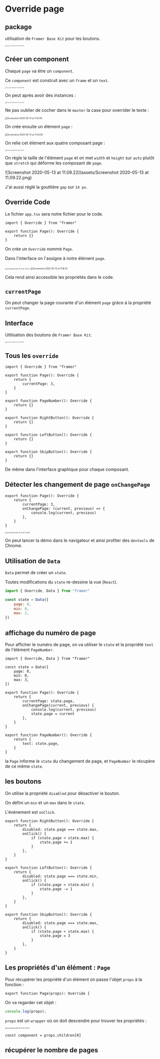 # Override page

## package

utilisation de `Framer Base Kit` pour les boutons.

<img src="assets/Screenshot 2020-05-13 at 10.52.09.png" alt="Screenshot 2020-05-13 at 10.52.09" style="zoom:25%;" />

## Créer un component

Chaque `page` va être un `component`.

Ce `component` est construit avec un `frame` et un `text`.

<img src="assets/Screenshot 2020-05-13 at 10.56.56.png" alt="Screenshot 2020-05-13 at 10.56.56" style="zoom:25%;" />

On peut après avoir des instances :

<img src="assets/Screenshot 2020-05-13 at 11.02.09.png" alt="Screenshot 2020-05-13 at 11.02.09" style="zoom:25%;" />

Ne pas oublier de cocher dans le `master` la case pour overrider le texte :

<img src="assets/Screenshot 2020-05-13 at 11.03.16.png" alt="Screenshot 2020-05-13 at 11.03.16" style="zoom:50%;" />

On crée ensuite un élément `page` :

<img src="assets/Screenshot 2020-05-13 at 11.04.36.png" alt="Screenshot 2020-05-13 at 11.04.36" style="zoom:50%;" />

On relie cet élément aux quatre composant page :

<img src="assets/Screenshot 2020-05-13 at 11.04.23.png" alt="Screenshot 2020-05-13 at 11.04.23" style="zoom:25%;" />

On règle la taille de l'élément `page` et on met `width` et `height` sur `auto` plutôt que `stretch` qui déforme les composant de `page`.

![Screenshot 2020-05-13 at 11.09.22](assets/Screenshot 2020-05-13 at 11.09.22.png)

J'ai aussi réglé la gouttière `gap` sur `14 px`.

## Override Code

Le fichier `app.tsx` sera notre fichier pour le code.

```tsx
import { Override } from "framer"

export function Page(): Override {
    return {}
}
```

On crée un `Override` nommé `Page`.

Dans l'interface on l'assigne à notre élément `page`.

<img src="assets/Screenshot 2020-05-13 at 11.16.20.png" alt="Screenshot 2020-05-13 at 11.16.20" style="zoom:33%;" />

<img src="assets/Screenshot 2020-05-13 at 11.16.33.png" alt="Screenshot 2020-05-13 at 11.16.33" style="zoom:50%;" />

Cela rend ainsi accessible les propriétés dans le code.

## `currentPage`

On peut changer la page courante d'un élément `page` grâce à la propriété `currentPage`.

## Interface

Utilisation des boutons de `Framer Base Kit`.

<img src="assets/Screenshot 2020-05-13 at 11.25.03.png" alt="Screenshot 2020-05-13 at 11.25.03" style="zoom:25%;" />

## Tous les `override`

```tsx
import { Override } from "framer"

export function Page(): Override {
    return {
        currentPage: 3,
    }
}

export function PageNumber(): Override {
    return {}
}

export function RightButton(): Override {
    return {}
}

export function LeftButton(): Override {
    return {}
}

export function SkipButton(): Override {
    return {}
}
```

De même dans l'interface graphique pour chaque composant.

## Détecter les changement de page `onChangePage`

```tsx
export function Page(): Override {
    return {
        currentPage: 3,
        onChangePage: (current, previous) => {
            console.log(current, previous)
        },
    }
}
```

<img src="assets/Screenshot 2020-05-13 at 11.40.28.png" alt="Screenshot 2020-05-13 at 11.40.28" style="zoom:33%;" />

On peut lancer la démo dans le navigateur et ainsi profiter des `devtools` de Chrome.

## Utilisation de `Data`

`Data` permet de créer un `state`.

Toutes modifications du `state` re-dessine la vue (`React`).

```js
import { Override, Data } from "framer"

const state = Data({
    page: 0,
    min: 0,
    max: 3,
})
```

## affichage du numéro de page

Pour afficher le numéro de page, on va utiliser le `state` et la propriété `text` de l'élément `PageNumber`.

```tsx
import { Override, Data } from "framer"

const state = Data({
    page: 0,
    min: 0,
    max: 3,
})

export function Page(): Override {
    return {
        currentPage: state.page,
        onChangePage(current, previous) {
            console.log(current, previous)
            state.page = current
        },
    }
}

export function PageNumber(): Override {
    return {
        text: state.page,
    }
}
```

la `Page` informe le `state` du changement de page, et `PageNumber` le récupère de ce même `state`.

## les boutons

On utilise la propriété `disabled` pour désactiver le bouton.

On défini un `min` et un `max` dans le `state`.

L'événement est `onClick`.

```tsx
export function RightButton(): Override {
    return {
        disabled: state.page === state.max,
        onClick() {
            if (state.page < state.max) {
                state.page += 1
            }
        },
    }
}

export function LeftButton(): Override {
    return {
        disabled: state.page === state.min,
        onClick() {
            if (state.page > state.min) {
                state.page -= 1
            }
        },
    }
}

export function SkipButton(): Override {
    return {
        disabled: state.page === state.max,
        onClick() {
            if (state.page < state.max) {
                state.page = 3
            }
        },
    }
}
```

## Les propriétés d'un élément : `Page`

Pour récupérer les propriété d'un élément on passe l'objet `props` à la fonction :

```tsx
export function Page(props): Override {
```

On va regarder cet objet :

```js
console.log(props);
```

`props` est un `wrapper` où on doit descendre pour trouver les propriétés :

<img src="assets/Screenshot 2020-05-14 at 11.03.15.png" alt="Screenshot 2020-05-14 at 11.03.15" style="zoom:33%;" />

```tsx
const component = props.children[0]
```

## récupérer le nombre de pages

